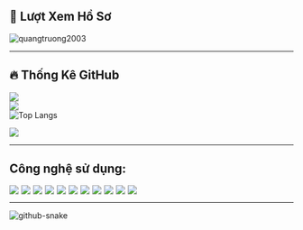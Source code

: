 ## 👀 Lượt Xem Hồ Sơ

![quangtruong2003](https://count.getloli.com/@quangtruong2003?theme=booru-smtg)

---

## 🔥 Thống Kê GitHub

![](https://github-readme-stats.vercel.app/api?username=quangtruong2003&theme=highcontrast&hide_border=false&include_all_commits=true&count_private=true)<br/>
![](https://github-readme-streak-stats.herokuapp.com/?user=quangtruong2003&theme=highcontrast&hide_border=false)<br/>
![Top Langs](https://github-readme-stats.vercel.app/api/top-langs/?username=quangtruong2003&theme=highcontrast&hide_border=false&include_all_commits=true&count_private=true&layout=compact&langs_count=4)

![](https://github-profile-trophy.vercel.app/?username=quangtruong2003&theme=radical&no-frame=false&no-bg=true&margin-w=4)

---

## Công nghệ sử dụng:
<div style="display: flex; flex-wrap: wrap; gap: 5px;">
  <img src="https://ziadoua.github.io/m3-Markdown-Badges/badges/Git/git1.svg">
  <img src="https://ziadoua.github.io/m3-Markdown-Badges/badges/Github/github1.svg">
  <img src="https://ziadoua.github.io/m3-Markdown-Badges/badges/VisualStudioCode/visualstudiocode1.svg">
  <img src="https://ziadoua.github.io/m3-Markdown-Badges/badges/JSON/json1.svg">
  <img src="https://ziadoua.github.io/m3-Markdown-Badges/badges/npm/npm1.svg">
  <img src="https://ziadoua.github.io/m3-Markdown-Badges/badges/TypeScript/typescript1.svg">
  <img src="https://ziadoua.github.io/m3-Markdown-Badges/badges/MySQL/mysql1.svg">
  <img src="https://ziadoua.github.io/m3-Markdown-Badges/badges/Dart/dart1.svg">
  <img src="https://ziadoua.github.io/m3-Markdown-Badges/badges/Flutter/flutter1.svg">
  <img src="https://ziadoua.github.io/m3-Markdown-Badges/badges/Python/python3.svg">
  <img src="https://ziadoua.github.io/m3-Markdown-Badges/badges/Docker/docker1.svg">
</div>

---

<picture>
  <source media="(prefers-color-scheme: dark)" srcset="https://raw.githubusercontent.com/quangtruong2003/quangtruong2003/output/github-snake-dark.svg" />
  <source media="(prefers-color-scheme: light)" srcset="https://raw.githubusercontent.com/quangtruong2003/quangtruong2003/output/github-snake.svg" />
  <img alt="github-snake" src="https://raw.githubusercontent.com/quangtruong2003/quangtruong2003/output/github-snake.svg" />
</picture>
